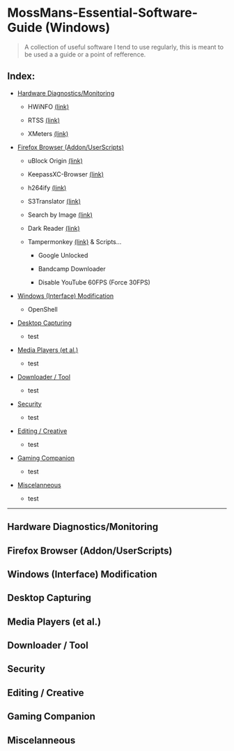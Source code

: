 # MossMans-Essential-Software-Guide (Windows)

> A collection of useful software I tend to use regularly, this is meant to be used a a guide or a point of refference.


## Index:
- [Hardware Diagnostics/Monitoring](https://github.com/Code-Moss/MossMans-Essential-Software-Guide/blob/Windows/README.md#hardware-diagnosticsmonitoring)

  - HWiNFO [(link)](https://www.hwinfo.com/download/)
 
  - RTSS [(link)](https://www.guru3d.com/files/index.html)
 
  - XMeters [(link)](https://entropy6.com/xmeters/download/)
 

- [Firefox Browser (Addon/UserScripts)](https://github.com/Code-Moss/MossMans-Essential-Software-Guide/blob/Windows/README.md#firefox-browser-addonuserscripts)

  - uBlock Origin [(link)](https://addons.mozilla.org/en-US/firefox/addon/ublock-origin/)
 
  - KeepassXC-Browser [(link)](https://addons.mozilla.org/en-US/firefox/addon/keepassxc-browser/?utm_source=addons.mozilla.org&utm_medium=referral&utm_content=search)
 
  - h264ify [(link)](https://addons.mozilla.org/en-US/firefox/addon/h264ify/?utm_source=addons.mozilla.org&utm_medium=referral&utm_content=search)
 
  - S3Translator [(link)](https://addons.mozilla.org/en-US/firefox/addon/s3_translator/)
 
  - Search by Image [(link)](https://addons.mozilla.org/en-US/firefox/addon/search_by_image/)
 
  - Dark Reader [(link)](https://addons.mozilla.org/en-US/firefox/addon/darkreader/)
 
  - Tampermonkey [(link)](https://addons.mozilla.org/en-US/firefox/addon/tampermonkey/) & Scripts...
 
       - Google Unlocked

       - Bandcamp Downloader

       - Disable YouTube 60FPS (Force 30FPS)


- [Windows (Interface) Modification](https://github.com/Code-Moss/MossMans-Essential-Software-Guide/blob/Windows/README.md#windows-interface-modification)

  - OpenShell

- [Desktop Capturing](https://github.com/Code-Moss/MossMans-Essential-Software-Guide/blob/Windows/README.md#desktop-capturing)

  - test

- [Media Players (et al.)](https://github.com/Code-Moss/MossMans-Essential-Software-Guide/blob/Windows/README.md#media-players-et-al)

  - test

- [Downloader / Tool](https://github.com/Code-Moss/MossMans-Essential-Software-Guide/blob/Windows/README.md#downloader--tool)

  - test

- [Security](#security)

  - test

- [Editing / Creative](https://github.com/Code-Moss/MossMans-Essential-Software-Guide/blob/Windows/README.md#editing--creative)

  - test

- [Gaming Companion](#gaming-companion)

  - test

- [Miscelanneous](#miscelanneous)

  - test
---

## Hardware Diagnostics/Monitoring

## Firefox Browser (Addon/UserScripts)

## Windows (Interface) Modification

## Desktop Capturing

## Media Players (et al.)

## Downloader / Tool

## Security

## Editing / Creative

## Gaming Companion

## Miscelanneous
